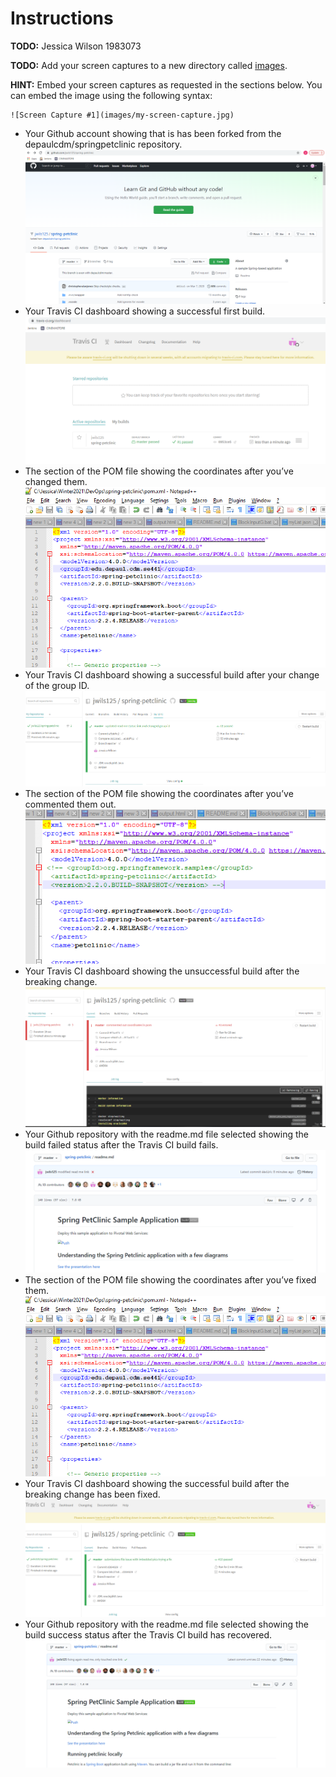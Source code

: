 # Instructions
**TODO:** Jessica Wilson 1983073

**TODO:** Add your screen captures to a new directory called [images](images).

**HINT:** Embed your screen captures as requested in the sections below. You can embed the image using the following syntax:

```
![Screen Capture #1](images/my-screen-capture.jpg)
```

- Your Github account showing that is has been forked from the depaulcdm/springpetclinic repository. ![Screen Capture #1](images/forkedRepositoryScreenshot1.PNG)
- Your Travis CI dashboard showing a successful first build. ![Screen Capture #1](images/TravisCISuccessfulFirstBuild.PNG)
- The section of the POM file showing the coordinates after you’ve changed them. ![Screen Capture #1](images/ChangedPOMCoordinates.PNG)
- Your Travis CI dashboard showing a successful build after your change of the group ID. ![Screen Capture #1](images/SecondBuildPassingWithGroupIdChange.PNG)
- The section of the POM file showing the coordinates after you’ve commented them out. ![Screen Capture #1](images/CommentedOutCoordinatesinPOM.PNG)
- Your Travis CI dashboard showing the unsuccessful build after the breaking change. ![Screen Capture #1](images/TravisCIFailureBuild.PNG)
- Your Github repository with the readme.md file selected showing the build failed status after the Travis CI build fails. ![Screen Capture #1](images/BuildErrorStatusInGitHub.PNG)
- The section of the POM file showing the coordinates after you’ve fixed them. ![Screen Capture #1](images/ChangedPOMCoordinates.PNG)
- Your Travis CI dashboard showing the successful build after the breaking change has been fixed. ![Screen Capture #1](images/TravisCISuccessfulFinalBuild.PNG)
- Your Github repository with the readme.md file selected showing the build success status after the Travis CI build has recovered. ![Screen Capture #1](images/BuildPassingStatusInGitHub.PNG)